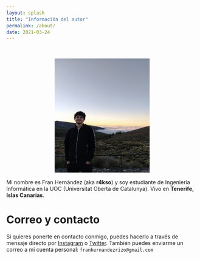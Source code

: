 ```yaml
---
layout: splash
title: "Información del autor"
permalink: /about/
date: 2021-03-24
---
```


<br>

<p align="center">
<img src="/assets/images/about/cover.jpeg" width="250" height= "300">
</p>

Mi nombre es Fran Hernández (aka **r4kso**) y soy estudiante de Ingeniería Informática en la UOC (Universitat Oberta de Catalunya). Vivo en **Tenerife, Islas Canarias**.
# Correo y contacto
Si quieres ponerte en contacto conmigo, puedes hacerlo a través de mensaje directo por [Instagram](https://www.instagram.com/im.r4kso/) o [Twitter](https://twitter.com/r4kso_cs). También  puedes enviarme un correo a mi cuenta personal:
`franhernandezrizo@gmail.com`
